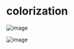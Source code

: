 # colorization 

![image](https://github.com/ga544523/texture-synthsis/blob/master/texture-synthsis%20(2).PNG?raw=true)



![image](https://github.com/ga544523/de/blob/main/result/result%20build.PNG?raw=true)
